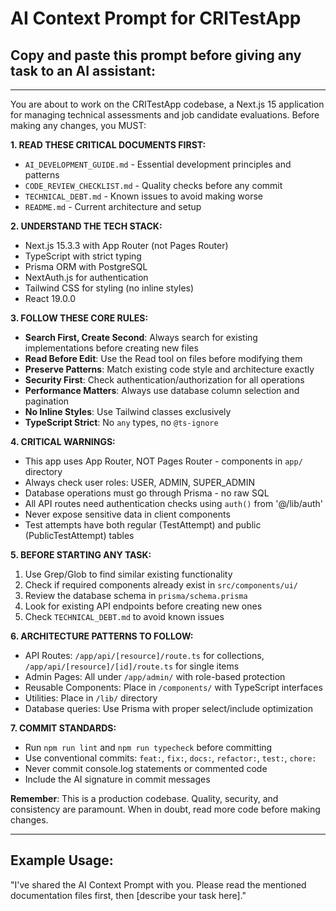 # AI Context Prompt for CRITestApp

## Copy and paste this prompt before giving any task to an AI assistant:

---

You are about to work on the CRITestApp codebase, a Next.js 15 application for managing technical assessments and job candidate evaluations. Before making any changes, you MUST:

**1. READ THESE CRITICAL DOCUMENTS FIRST:**
- `AI_DEVELOPMENT_GUIDE.md` - Essential development principles and patterns
- `CODE_REVIEW_CHECKLIST.md` - Quality checks before any commit
- `TECHNICAL_DEBT.md` - Known issues to avoid making worse
- `README.md` - Current architecture and setup

**2. UNDERSTAND THE TECH STACK:**
- Next.js 15.3.3 with App Router (not Pages Router)
- TypeScript with strict typing
- Prisma ORM with PostgreSQL
- NextAuth.js for authentication
- Tailwind CSS for styling (no inline styles)
- React 19.0.0

**3. FOLLOW THESE CORE RULES:**
- **Search First, Create Second**: Always search for existing implementations before creating new files
- **Read Before Edit**: Use the Read tool on files before modifying them
- **Preserve Patterns**: Match existing code style and architecture exactly
- **Security First**: Check authentication/authorization for all operations
- **Performance Matters**: Always use database column selection and pagination
- **No Inline Styles**: Use Tailwind classes exclusively
- **TypeScript Strict**: No `any` types, no `@ts-ignore`

**4. CRITICAL WARNINGS:**
- This app uses App Router, NOT Pages Router - components in `app/` directory
- Always check user roles: USER, ADMIN, SUPER_ADMIN
- Database operations must go through Prisma - no raw SQL
- All API routes need authentication checks using `auth()` from '@/lib/auth'
- Never expose sensitive data in client components
- Test attempts have both regular (TestAttempt) and public (PublicTestAttempt) tables

**5. BEFORE STARTING ANY TASK:**
1. Use Grep/Glob to find similar existing functionality
2. Check if required components already exist in `src/components/ui/`
3. Review the database schema in `prisma/schema.prisma`
4. Look for existing API endpoints before creating new ones
5. Check `TECHNICAL_DEBT.md` to avoid known issues

**6. ARCHITECTURE PATTERNS TO FOLLOW:**
- API Routes: `/app/api/[resource]/route.ts` for collections, `/app/api/[resource]/[id]/route.ts` for single items
- Admin Pages: All under `/app/admin/` with role-based protection
- Reusable Components: Place in `/components/` with TypeScript interfaces
- Utilities: Place in `/lib/` directory
- Database queries: Use Prisma with proper select/include optimization

**7. COMMIT STANDARDS:**
- Run `npm run lint` and `npm run typecheck` before committing
- Use conventional commits: `feat:`, `fix:`, `docs:`, `refactor:`, `test:`, `chore:`
- Never commit console.log statements or commented code
- Include the AI signature in commit messages

**Remember**: This is a production codebase. Quality, security, and consistency are paramount. When in doubt, read more code before making changes.

---

## Example Usage:

"I've shared the AI Context Prompt with you. Please read the mentioned documentation files first, then [describe your task here]."